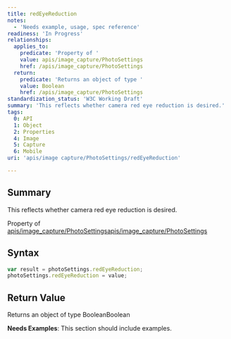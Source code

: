 ```yaml
---
title: redEyeReduction
notes:
  - 'Needs example, usage, spec reference'
readiness: 'In Progress'
relationships:
  applies_to:
    predicate: 'Property of '
    value: apis/image_capture/PhotoSettings
    href: /apis/image_capture/PhotoSettings
  return:
    predicate: 'Returns an object of type '
    value: Boolean
    href: /apis/image_capture/PhotoSettings
standardization_status: 'W3C Working Draft'
summary: 'This reflects whether camera red eye reduction is desired.'
tags:
  0: API
  1: Object
  2: Properties
  4: Image
  5: Capture
  6: Mobile
uri: 'apis/image capture/PhotoSettings/redEyeReduction'

---
```

## <span>Summary</span>

This reflects whether camera red eye reduction is desired.

Property of [apis/image\_capture/PhotoSettings](/apis/image_capture/PhotoSettings)[apis/image\_capture/PhotoSettings](/apis/image_capture/PhotoSettings)

## <span>Syntax</span>

``` js
var result = photoSettings.redEyeReduction;
photoSettings.redEyeReduction = value;
```

## <span>Return Value</span>

Returns an object of type BooleanBoolean

**Needs Examples**: This section should include examples.

